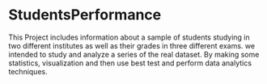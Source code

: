 # StudentsPerformance


This Project includes information about a sample of students studying in
two different institutes as well as their grades in three different exams.
we intended to study and analyze a series of the real dataset. By
making some statistics, visualization and then use best test and
perform data analytics techniques.
